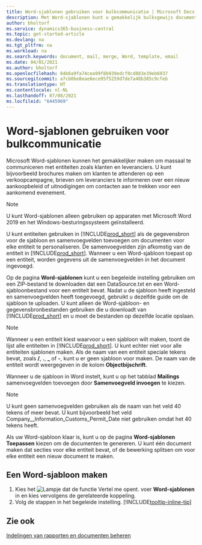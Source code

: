 ```yaml
---
title: Word-sjablonen gebruiken voor bulkcommunicatie | Microsoft Docs
description: Met Word-sjablonen kunt u gemakkelijk bulksgewijs documenten maken die zijn gepersonaliseerd voor specifieke entiteiten.
author: bholtorf
ms.service: dynamics365-business-central
ms.topic: get-started-article
ms.devlang: na
ms.tgt_pltfrm: na
ms.workload: na
ms.search.keywords: document, mail, merge, Word, template, email
ms.date: 04/01/2021
ms.author: bholtorf
ms.openlocfilehash: 84b6a9fa74cea99f8b939edcf0cd883e39eb6937
ms.sourcegitcommit: a7cb0be8eae6ece95f5259d7de7a48b385c9cfeb
ms.translationtype: HT
ms.contentlocale: nl-NL
ms.lasthandoff: 07/08/2021
ms.locfileid: "6445969"
---
```

# <a name="using-word-templates-for-bulk-communication"></a>Word-sjablonen gebruiken voor bulkcommunicatie
Microsoft Word-sjablonen kunnen het gemakkelijker maken om massaal te communiceren met entiteiten zoals klanten en leveranciers. U kunt bijvoorbeeld brochures maken om klanten te attenderen op een verkoopcampagne, brieven om leveranciers te informeren over een nieuw aankoopbeleid of uitnodigingen om contacten aan te trekken voor een aankomend evenement.

> [!NOTE]
> U kunt Word-sjablonen alleen gebruiken op apparaten met Microsoft Word 2019 en het Windows-besturingssysteem geïnstalleerd.

U kunt entiteiten gebruiken in [!INCLUDE[prod_short](includes/prod_short.md)] als de gegevensbron voor de sjabloon en samenvoegvelden toevoegen om documenten voor elke entiteit te personaliseren. De samenvoegvelden zijn afkomstig van de entiteit in [!INCLUDE[prod_short](includes/prod_short.md)]. Wanneer u een Word-sjabloon toepast op een entiteit, worden gegevens uit de samenvoegvelden in het document ingevoegd.

Op de pagina **Word-sjablonen** kunt u een begeleide instelling gebruiken om een ZIP-bestand te downloaden dat een DataSource.txt en een Word-sjabloonbestand voor een entiteit bevat. Nadat u de sjabloon heeft ingesteld en samenvoegvelden heeft toegevoegd, gebruikt u dezelfde guide om de sjabloon te uploaden. U kunt alleen de Word-sjabloon- en gegevensbronbestanden gebruiken die u downloadt van [!INCLUDE[prod_short](includes/prod_short.md)] en u moet de bestanden op dezelfde locatie opslaan.

> [!NOTE]
> Wanneer u een entiteit kiest waarvoor u een sjabloon wilt maken, toont de lijst alle entiteiten in [!INCLUDE[prod_short](includes/prod_short.md)]. U kunt echter niet voor alle entiteiten sjablonen maken. Als de naam van een entiteit speciale tekens bevat, zoals **/**, **.**, **_** of **-**, kunt u er geen sjabloon voor maken. De naam van de entiteit wordt weergegeven in de kolom **Objectbijschrift**.

Wanneer u de sjabloon in Word instelt, kunt u op het tabblad **Mailings** samenvoegvelden toevoegen door **Samenvoegveld invoegen** te kiezen.

> [!NOTE]
> U kunt geen samenvoegvelden gebruiken als de naam van het veld 40 tekens of meer bevat. U kunt bijvoorbeeld het veld Company__Information_Customs_Permit_Date niet gebruiken omdat het 40 tekens heeft. 

Als uw Word-sjabloon klaar is, kunt u op de pagina **Word-sjablonen** **Toepassen** kiezen om de documenten te genereren. U kunt één document maken dat secties voor elke entiteit bevat, of de bewerking splitsen om voor elke entiteit een nieuw document te maken.

## <a name="to-create-a-word-template"></a>Een Word-sjabloon maken
1. Kies het ![Lampje dat de functie Vertel me opent.](media/ui-search/search_small.png "Vertel me wat u wilt doen") voer **Word-sjablonen** in en kies vervolgens de gerelateerde koppeling.
2. Volg de stappen in het begeleide instelling. [!INCLUDE[tooltip-inline-tip](includes/tooltip-inline-tip_md.md)]

## <a name="see-also"></a>Zie ook
[Indelingen van rapporten en documenten beheren](ui-manage-report-layouts.md)  
